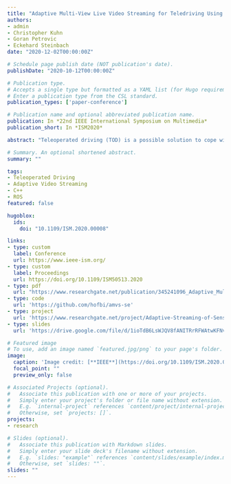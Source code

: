 ```yaml
---
title: "Adaptive Multi-View Live Video Streaming for Teledriving Using a Single Hardware Encoder"
authors:
- admin
- Christopher Kuhn
- Goran Petrovic
- Eckehard Steinbach
date: "2020-12-02T00:00:00Z"

# Schedule page publish date (NOT publication's date).
publishDate: "2020-10-12T00:00:00Z"

# Publication type.
# Accepts a single type but formatted as a YAML list (for Hugo requirements).
# Enter a publication type from the CSL standard.
publication_types: ['paper-conference']

# Publication name and optional abbreviated publication name.
publication: In *22nd IEEE International Symposium on Multimedia*
publication_short: In *ISM2020*

abstract: "Teleoperated driving (TOD) is a possible solution to cope with failures of autonomous vehicles. In TOD, the human operator perceives the traffic situation via video streams of multiple cameras from a remote location. Adaptation mechanisms are needed in order to match the available transmission resources and provide the operator with the best possible situation awareness. This includes the adjustment of individual camera video streams according to the current traffic situation. The limited video encoding hardware in vehicles requires the combination of individual camera frames into a larger superframe video. While this enables the encoding of multiple camera views with a single encoder, it does not allow for rate/quality adaptation of the individual views. To this end, we propose a novel concept that uses preprocessing filters to enable individual rate/quality adaptations in the superframe video. The proposed preprocessing filters allow for the usage of existing multidimensional adaptation models in the same way as for individual video streams using multiple encoders. Our experiments confirm that the proposed concept is able to control the spatial, temporal and quality resolution of individual segments in the superframe video. Additionally, we demonstrate the usability of the proposed method by applying it in a multi-view teledriving scenario. We compare our approach to individually encoded video streams and a multiplexing solution without preprocessing. The results show that the proposed approach produces bitrates for the individual video streams which are comparable to the bitrates achieved with separate encoders. While achieving a similar bitrate for the most important views, our approach requires a total bitrate that is 40% smaller compared to the multiplexing approach without preprocessing."

# Summary. An optional shortened abstract.
summary: ""

tags:
- Teleoperated Driving
- Adaptive Video Streaming
- C++
- ROS
featured: false

hugoblox:
  ids:
    doi: "10.1109/ISM.2020.00008"

links:
- type: custom
  label: Conference
  url: https://www.ieee-ism.org/
- type: custom
  label: Proceedings
  url: https://doi.org/10.1109/ISM50513.2020
- type: pdf
  url: "https://www.researchgate.net/publication/345241096_Adaptive_Multi-View_Live_Video_Streaming_for_Teledriving_Using_a_Single_Hardware_Encoder"
- type: code
  url: 'https://github.com/hofbi/amvs-se'
- type: project
  url: 'https://www.researchgate.net/project/Adaptive-Streaming-of-Sensor-Information-for-Teleoperator-Situation-Awareness'
- type: slides
  url: 'https://drive.google.com/file/d/1ioTdB6LsWJQV8fANITRrRFWAtwKFNvnm/view'

# Featured image
# To use, add an image named `featured.jpg/png` to your page's folder.
image:
  caption: 'Image credit: [**IEEE**](https://doi.org/10.1109/ISM.2020.00008)'
  focal_point: ""
  preview_only: false

# Associated Projects (optional).
#   Associate this publication with one or more of your projects.
#   Simply enter your project's folder or file name without extension.
#   E.g. `internal-project` references `content/project/internal-project/index.md`.
#   Otherwise, set `projects: []`.
projects:
- research

# Slides (optional).
#   Associate this publication with Markdown slides.
#   Simply enter your slide deck's filename without extension.
#   E.g. `slides: "example"` references `content/slides/example/index.md`.
#   Otherwise, set `slides: ""`.
slides: ""
---
```

